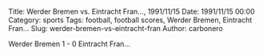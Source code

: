 Title: Werder Bremen vs. Eintracht Fran…, 1991/11/15
Date: 1991/11/15 00:00
Category: sports
Tags: football, football scores, Werder Bremen, Eintracht Fran…
Slug: werder-bremen-vs-eintracht-fran
Author: carbonero


Werder Bremen 1 - 0 Eintracht Fran…
